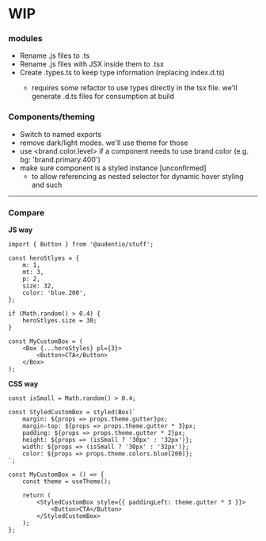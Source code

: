 # WIP

### modules

-   Rename .js files to .ts
-   Rename .js files with JSX inside them to .tsx
-   Create <ComponentName>.types.ts to keep type information (replacing index.d.ts)
    -   requires some refactor to use types directly in the tsx file. we'll generate .d.ts files for consumption at build

### Components/theming

-   Switch to named exports
-   remove dark/light modes. we'll use theme for those
-   use <brand.color.level> if a component needs to use brand color (e.g. bg: 'brand.primary.400')
-   make sure component is a styled instance [unconfirmed]
    -   to allow referencing as nested selector for dynamic hover styling and such

---

### Compare

**JS way**

```tsx
import { Button } from '@audentio/stuff';

const heroStlyes = {
    m: 1,
    mt: 3,
    p: 2,
    size: 32,
    color: 'blue.200',
};

if (Math.random() > 0.4) {
    heroStlyes.size = 30;
}

const MyCustomBox = (
    <Box {...heroStyles} pl={3}>
        <Button>CTA</Button>
    </Box>
);
```

**CSS way**

```tsx
const isSmall = Math.random() > 0.4;

const StyledCustomBox = styled(Box)`
    margin: ${props => props.theme.gutter}px;
    margin-top: ${props => props.theme.gutter * 3}px;
    padding: ${props => props.theme.gutter * 2}px;
    height: ${props => (isSmall ? '30px' : '32px')};
    width: ${props => (isSmall ? '30px' : '32px')};
    color: ${props => props.theme.colors.blue[200]};
`;

const MyCustomBox = () => {
    const theme = useTheme();

    return (
        <StyledCustomBox style={{ paddingLeft: theme.gutter * 3 }}>
            <Button>CTA</Button>
        </StyledCustomBox>
    );
};
```

